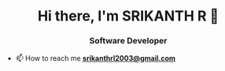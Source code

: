 <h1 align="center">Hi there, I'm SRIKANTH R 👋</h1>
<h3 align="center">Software Developer</h3>

- 📫 How to reach me **srikanthrl2003@gmail.com**
